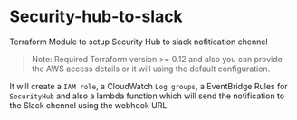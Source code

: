 # Security-hub-to-slack
Terraform Module to setup Security Hub to slack nofitication chennel

> Note: Required Terraform version >= 0.12 and also you can provide the AWS access details or it will using the default configuration.

It will create a `IAM role`, a CloudWatch `Log groups`, a EventBridge Rules for `SecurityHub`
and also a lambda function which will send the notification to the Slack chennel using the webhook URL.

